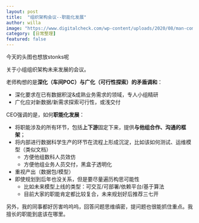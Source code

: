```yaml
---
layout: post
title:  "组织架构会议--职能化发展"
author: willa
image: "https://www.digitalcheck.com/wp-content/uploads/2020/08/man-computer-smiling-meme-500px.jpg"
category: [日常整理]
featured: false
---
```


今天的头图也想放stonks呢





关于小组组织架构未来发展的会议。

老师构想的是**深化（车间POC）与广化（可行性探索）的矛盾调和**：

- 深化要求在已有数据积淀&成熟业务需求的领域，专人小组精研
- 广化应对新数据/新需求探索可行性，或浅交付



CEO强调的是，如何**职能化发展**：

- 将职能涉及的所有环节，包括**上下游**固定下来，提供**与他组合作、沟通的框架**；
- 将内部进行数据科学生产的环节在流程上形成沉淀，比如该如何测试、运维模型（类似文档）
  - 方便他组数科人员效仿
  - 方便他组业务人员交付，黑盒子透明化
- 重视产出（数据包/模型）
- 即使规划到后年也没关系，但是要尽量遍历构思可能性
  - 比如未来模型上线的类型：可交互/可部署/依赖平台/基于算法
  - 目前大家的职能肯定都比较复合，未来规划好后推荐三七开



另外，我的同事都好厉害呜呜呜，回答问题思维缜密，提问题也很能抓住重点。我擅长的职能到底该在哪里。